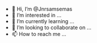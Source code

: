 - 👋 Hi, I’m @Jnrsamsemas
- 👀 I’m interested in ...
- 🌱 I’m currently learning ...
- 💞️ I’m looking to collaborate on ...
- 📫 How to reach me ...

<!---
Jnrsamsemas/Jnrsamsemas is a ✨ special ✨ repository because its `README.md` (this file) appears on your GitHub profile.
You can click the Preview link to take a look at your changes.
--->
